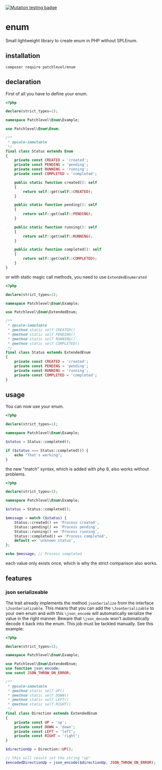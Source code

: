 [![Mutation testing badge](https://img.shields.io/endpoint?style=flat&url=https%3A%2F%2Fbadge-api.stryker-mutator.io%2Fgithub.com%2Fpatchlevel%2Fenum%2Fmaster)](https://dashboard.stryker-mutator.io/reports/github.com/patchlevel/enum/master)

# enum

Small lightweight library to create enum in PHP without SPLEnum.

## installation

```
composer require patchlevel/enum
```

## declaration

First of all you have to define your enum.

```php
<?php

declare(strict_types=1);

namespace Patchlevel\Enum\Example;

use Patchlevel\Enum\Enum;

/**
 * @psalm-immutable
 */
final class Status extends Enum
{
    private const CREATED = 'created';
    private const PENDING = 'pending';
    private const RUNNING = 'running';
    private const COMPLETED = 'completed';

    public static function created(): self
    {
        return self::get(self::CREATED);
    }

    public static function pending(): self
    {
        return self::get(self::PENDING);
    }

    public static function running(): self
    {
        return self::get(self::RUNNING);
    }

    public static function completed(): self
    {
        return self::get(self::COMPLETED);
    }
}
```

or with static magic call methods, you need to use `ExtendedEnumerated`

```php
<?php

declare(strict_types=1);

namespace Patchlevel\Enum\Example;

use Patchlevel\Enum\ExtendedEnum;

/**
 * @psalm-immutable
 * @method static self CREATED()
 * @method static self PENDING()
 * @method static self RUNNING()
 * @method static self COMPLETED()
 */
final class Status extends ExtendedEnum
{
    private const CREATED = 'created';
    private const PENDING = 'pending';
    private const RUNNING = 'running';
    private const COMPLETED = 'completed';
}
````

## usage

You can now use your enum.

```php
<?php 

declare(strict_types=1);

namespace Patchlevel\Enum\Example;

$status = Status::completed();

if ($status === Status::completed()) {
    echo "That's working";
}
```

the new "match" syntax, which is added with php 8, also works without problems.

```php
<?php 

declare(strict_types=1);

namespace Patchlevel\Enum\Example;

$status = Status::completed();

$message = match ($status) {
    Status::created() => 'Process created',
    Status::pending() => 'Process pending',
    Status::running() => 'Process running',
    Status::completed() => 'Process completed',
    default => 'unknown status',
};

echo $message; // Process completed
```

each value only exists once, which is why the strict comparison also works.

## features

### json serializeable

The trait already implements the method `jsonSerialize` from the interface `\JsonSerializable`. This means that you can
add the `\JsonSerializable` to your own enum and with this `\json_encode` will automatically serialize the value in the
right manner. Beware that `\json_decode` won't automatically decode it back into the enum. This job must be tackled
manually. See this example:

```php
<?php

declare(strict_types=1);

namespace Patchlevel\Enum\Example;

use Patchlevel\Enum\ExtendedEnum;
use function json_encode;
use const JSON_THROW_ON_ERROR;

/**
 * @psalm-immutable
 * @method static self UP()
 * @method static self DOWN()
 * @method static self LEFT()
 * @method static self RIGHT()
 */
final class Direction extends ExtendedEnum
{
    private const UP = 'up';
    private const DOWN = 'down';
    private const LEFT = 'left';
    private const RIGHT = 'right';
}

$directionUp = Direction::UP();

// this will result int the string "up"
$encodedDirectionUp = json_encode($directionUp, JSON_THROW_ON_ERROR);
```

